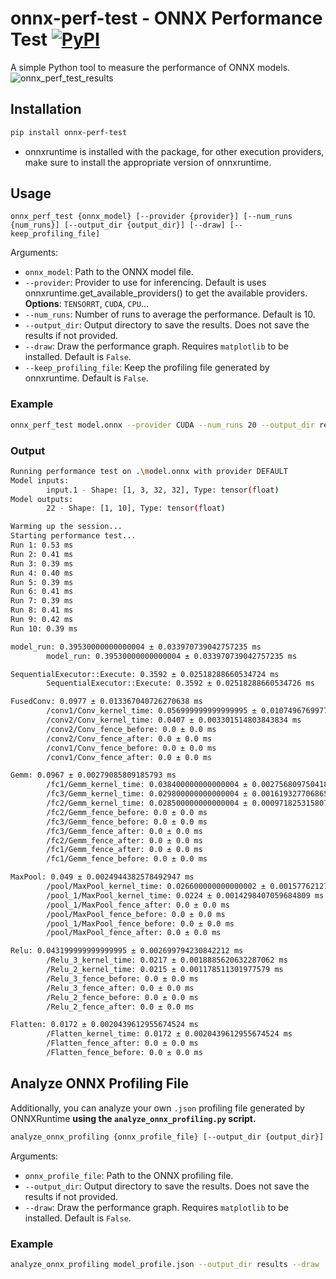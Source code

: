 # onnx-perf-test - ONNX Performance Test [![PyPI](https://img.shields.io/pypi/v/onnx-perf-test?color=2BAF2B)](https://pypi.org/project/onnx-perf-test/)

A simple Python tool to measure the performance of ONNX models.
![onnx_perf_test_results](https://github.com/user-attachments/assets/760f4f1f-9955-4430-bcaf-4780d57770b6)

## Installation

```bash
pip install onnx-perf-test
```

- onnxruntime is installed with the package, for other execution providers, make sure to install the appropriate version of onnxruntime.

## Usage

```
onnx_perf_test {onnx_model} [--provider {provider}] [--num_runs {num_runs}] [--output_dir {output_dir}] [--draw] [--keep_profiling_file]
```

Arguments:
- `onnx_model`: Path to the ONNX model file.
- `--provider`: Provider to use for inferencing. Default is uses onnxruntime.get_available_providers() to get the available providers. **Options**: `TENSORRT`, `CUDA`, `CPU`...
- `--num_runs`: Number of runs to average the performance. Default is 10.
- `--output_dir`: Output directory to save the results. Does not save the results if not provided.
- `--draw`: Draw the performance graph. Requires `matplotlib` to be installed. Default is `False`.
- `--keep_profiling_file`: Keep the profiling file generated by onnxruntime. Default is `False`.

### Example

```bash
onnx_perf_test model.onnx --provider CUDA --num_runs 20 --output_dir results --draw
```

### Output
```bash
Running performance test on .\model.onnx with provider DEFAULT
Model inputs:
        input.1 - Shape: [1, 3, 32, 32], Type: tensor(float)
Model outputs:
        22 - Shape: [1, 10], Type: tensor(float)

Warming up the session...
Starting performance test...
Run 1: 0.53 ms
Run 2: 0.41 ms
Run 3: 0.39 ms
Run 4: 0.40 ms
Run 5: 0.39 ms
Run 6: 0.41 ms
Run 7: 0.39 ms
Run 8: 0.41 ms
Run 9: 0.42 ms
Run 10: 0.39 ms

model_run: 0.39530000000000004 ± 0.033970739042757235 ms
        model_run: 0.39530000000000004 ± 0.033970739042757235 ms

SequentialExecutor::Execute: 0.3592 ± 0.02518288660534724 ms
        SequentialExecutor::Execute: 0.3592 ± 0.02518288660534726 ms

FusedConv: 0.0977 ± 0.013367040726270638 ms
        /conv1/Conv_kernel_time: 0.056999999999999995 ± 0.010749676997731395 ms
        /conv2/Conv_kernel_time: 0.0407 ± 0.003301514803843834 ms
        /conv2/Conv_fence_before: 0.0 ± 0.0 ms
        /conv2/Conv_fence_after: 0.0 ± 0.0 ms
        /conv1/Conv_fence_before: 0.0 ± 0.0 ms
        /conv1/Conv_fence_after: 0.0 ± 0.0 ms

Gemm: 0.0967 ± 0.00279085809185793 ms
        /fc1/Gemm_kernel_time: 0.038400000000000004 ± 0.0027568097504180435 ms
        /fc3/Gemm_kernel_time: 0.029800000000000004 ± 0.0016193277068654818 ms
        /fc2/Gemm_kernel_time: 0.028500000000000004 ± 0.0009718253158075512 ms
        /fc2/Gemm_fence_before: 0.0 ± 0.0 ms
        /fc3/Gemm_fence_before: 0.0 ± 0.0 ms
        /fc3/Gemm_fence_after: 0.0 ± 0.0 ms
        /fc2/Gemm_fence_after: 0.0 ± 0.0 ms
        /fc1/Gemm_fence_after: 0.0 ± 0.0 ms
        /fc1/Gemm_fence_before: 0.0 ± 0.0 ms

MaxPool: 0.049 ± 0.0024944382578492947 ms
        /pool/MaxPool_kernel_time: 0.026600000000000002 ± 0.0015776212754932302 ms
        /pool_1/MaxPool_kernel_time: 0.0224 ± 0.0014298407059684809 ms
        /pool_1/MaxPool_fence_after: 0.0 ± 0.0 ms
        /pool/MaxPool_fence_before: 0.0 ± 0.0 ms
        /pool_1/MaxPool_fence_before: 0.0 ± 0.0 ms
        /pool/MaxPool_fence_after: 0.0 ± 0.0 ms

Relu: 0.043199999999999995 ± 0.002699794230842212 ms
        /Relu_3_kernel_time: 0.0217 ± 0.0018885620632287062 ms
        /Relu_2_kernel_time: 0.0215 ± 0.001178511301977579 ms
        /Relu_3_fence_before: 0.0 ± 0.0 ms
        /Relu_3_fence_after: 0.0 ± 0.0 ms
        /Relu_2_fence_before: 0.0 ± 0.0 ms
        /Relu_2_fence_after: 0.0 ± 0.0 ms

Flatten: 0.0172 ± 0.0020439612955674524 ms
        /Flatten_kernel_time: 0.0172 ± 0.0020439612955674524 ms
        /Flatten_fence_after: 0.0 ± 0.0 ms
        /Flatten_fence_before: 0.0 ± 0.0 ms


```

## Analyze ONNX Profiling File
Additionally, you can analyze your own `.json` profiling file generated by ONNXRuntime **using the `analyze_onnx_profiling.py` script.**

```bash
analyze_onnx_profiling {onnx_profile_file} [--output_dir {output_dir}] [--draw]
```

Arguments:
- `onnx_profile_file`: Path to the ONNX profiling file.
- `--output_dir`: Output directory to save the results. Does not save the results if not provided.
- `--draw`: Draw the performance graph. Requires `matplotlib` to be installed. Default is `False`.

### Example

```bash
analyze_onnx_profiling model_profile.json --output_dir results --draw
```


